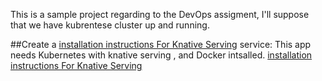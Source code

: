 This is a sample project regarding to the DevOps assigment, I'll suppose that we have kubrentese cluster up and running. 

##Create a [installation instructions For Knative Serving](https://knative.dev/docs/serving/samples/hello-world/helloworld-python/) service:
This app needs Kubernetes with knative serving , and Docker intsalled.
[installation instructions For Knative Serving](https://knative.dev/docs/install/any-kubernetes-cluster/#installing-the-serving-component)






